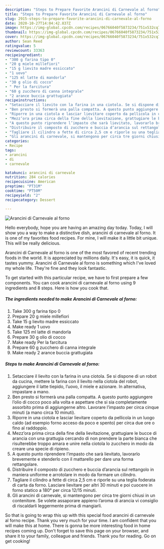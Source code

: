 ```yaml
---
description: "Steps to Prepare Favorite Arancini di Carnevale al forno"
title: "Steps to Prepare Favorite Arancini di Carnevale al forno"
slug: 2915-steps-to-prepare-favorite-arancini-di-carnevale-al-forno
date: 2020-10-27T14:04:42.837Z
image: https://img-global.cpcdn.com/recipes/06766040f5873234/751x532cq70/arancini-di-carnevale-al-forno-recipe-main-photo.jpg
thumbnail: https://img-global.cpcdn.com/recipes/06766040f5873234/751x532cq70/arancini-di-carnevale-al-forno-recipe-main-photo.jpg
cover: https://img-global.cpcdn.com/recipes/06766040f5873234/751x532cq70/arancini-di-carnevale-al-forno-recipe-main-photo.jpg
author: Sean Reed
ratingvalue: 5
reviewcount: 33363
recipeingredient:
- "300 g farina tipo 0"
- "20 g miele millefiori"
- "15 g lievito madre essiccato"
- "1 uovo"
- "125 ml latte di mandorla"
- "30 g olio di cocco"
- " Per la farcitura"
- "60 g zucchero di canna integrale"
- "2 arance buccia grattugiata"
recipeinstructions:
- "Setacciare il lievito con la farina in una ciotola. Se si dispone di un robot da cucina, mettere la farina con il lievito nella ciotola del robot, aggiungere il latte tiepido, l’uovo, il miele e azionare. In alternativa, impastare a mano."
- "Ben presto si formerà una palla compatta. A questo punto aggiungere l’olio di cocco poco alla volta e aspettare che si sia completamente assorbito prima di aggiungerne altro. Lavorare l’impasto per circa cinque minuti (a mano circa 10 minuti)."
- "Riporre in una ciotola e lasciar lievitare coperto da pellicola in un luogo caldo (ad esempio forno acceso da poco e spento) per circa due ore o fino al raddoppio."
- "Mezz’ora prima circa della fine della lievitazione, grattugiare le bucce di arancia con una grattugia cercando di non prendere la parte bianca che risulterebbe troppo amara e unire nella ciotola lo zucchero in modo da creare una specie di ripieno."
- "A questo punto riprendere l’impasto che sarà lievitato, lavorarlo brevemente e stenderlo con il mattarello per dare una forma rettangolare."
- "Distribuire il composto di zucchero e buccia d’arancia sul rettangolo in maniera uniforme e arrotolare in modo da formare un cilindro."
- "Tagliare il cilindro a fette di circa 2,5 cm e riporle su una teglia foderata di carta da forno. Lasciare lievitare per altri 30 minuti e poi cuocere in forno statico a 180° per circa 12/15 minuti."
- "Gli arancini di carnevale, si mantengono per circa tre giorni chiusi in un contenitore. Se volete assaporare appieno l’aroma di arancia vi consiglio di riscaldarli leggermente prima di mangiarli."
categories:
- Recipe
tags:
- arancini
- di
- carnevale

katakunci: arancini di carnevale 
nutrition: 284 calories
recipecuisine: American
preptime: "PT31M"
cooktime: "PT50M"
recipeyield: "2"
recipecategory: Dessert

---
```



![Arancini di Carnevale al forno](https://img-global.cpcdn.com/recipes/06766040f5873234/751x532cq70/arancini-di-carnevale-al-forno-recipe-main-photo.jpg)

Hello everybody, hope you are having an amazing day today. Today, I will show you a way to make a distinctive dish, arancini di carnevale al forno. It is one of my favorites food recipes. For mine, I will make it a little bit unique. This will be really delicious.



Arancini di Carnevale al forno is one of the most favored of recent trending foods in the world. It is appreciated by millions daily. It's easy, it is quick, it tastes yummy. Arancini di Carnevale al forno is something which I've loved my whole life. They're fine and they look fantastic.


To get started with this particular recipe, we have to first prepare a few components. You can cook arancini di carnevale al forno using 9 ingredients and 8 steps. Here is how you cook that.

<!--inarticleads1-->

##### The ingredients needed to make Arancini di Carnevale al forno:

1. Take 300 g farina tipo 0
1. Prepare 20 g miele millefiori
1. Take 15 g lievito madre essiccato
1. Make ready 1 uovo
1. Take 125 ml latte di mandorla
1. Prepare 30 g olio di cocco
1. Make ready  Per la farcitura
1. Prepare 60 g zucchero di canna integrale
1. Make ready 2 arance buccia grattugiata




<!--inarticleads2-->

##### Steps to make Arancini di Carnevale al forno:

1. Setacciare il lievito con la farina in una ciotola. Se si dispone di un robot da cucina, mettere la farina con il lievito nella ciotola del robot, aggiungere il latte tiepido, l’uovo, il miele e azionare. In alternativa, impastare a mano.
1. Ben presto si formerà una palla compatta. A questo punto aggiungere l’olio di cocco poco alla volta e aspettare che si sia completamente assorbito prima di aggiungerne altro. Lavorare l’impasto per circa cinque minuti (a mano circa 10 minuti).
1. Riporre in una ciotola e lasciar lievitare coperto da pellicola in un luogo caldo (ad esempio forno acceso da poco e spento) per circa due ore o fino al raddoppio.
1. Mezz’ora prima circa della fine della lievitazione, grattugiare le bucce di arancia con una grattugia cercando di non prendere la parte bianca che risulterebbe troppo amara e unire nella ciotola lo zucchero in modo da creare una specie di ripieno.
1. A questo punto riprendere l’impasto che sarà lievitato, lavorarlo brevemente e stenderlo con il mattarello per dare una forma rettangolare.
1. Distribuire il composto di zucchero e buccia d’arancia sul rettangolo in maniera uniforme e arrotolare in modo da formare un cilindro.
1. Tagliare il cilindro a fette di circa 2,5 cm e riporle su una teglia foderata di carta da forno. Lasciare lievitare per altri 30 minuti e poi cuocere in forno statico a 180° per circa 12/15 minuti.
1. Gli arancini di carnevale, si mantengono per circa tre giorni chiusi in un contenitore. Se volete assaporare appieno l’aroma di arancia vi consiglio di riscaldarli leggermente prima di mangiarli.




So that is going to wrap this up with this special food arancini di carnevale al forno recipe. Thank you very much for your time. I am confident that you will make this at home. There is gonna be more interesting food in home recipes coming up. Don't forget to save this page on your browser, and share it to your family, colleague and friends. Thank you for reading. Go on get cooking!
